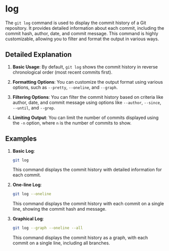 # log

The `git log` command is used to display the commit history of a Git repository. It provides detailed information about each commit, including the commit hash, author, date, and commit message. This command is highly customizable, allowing you to filter and format the output in various ways.

## Detailed Explanation

1. **Basic Usage**: By default, `git log` shows the commit history in reverse chronological order (most recent commits first).

2. **Formatting Options**: You can customize the output format using various options, such as `--pretty`, `--oneline`, and `--graph`.

3. **Filtering Options**: You can filter the commit history based on criteria like author, date, and commit message using options like `--author`, `--since`, `--until`, and `--grep`.

4. **Limiting Output**: You can limit the number of commits displayed using the `-n` option, where `n` is the number of commits to show.

## Examples

1. **Basic Log**:
   ```sh
   git log
   ```
   This command displays the commit history with detailed information for each commit.

2. **One-line Log**:
   ```sh
   git log --oneline
   ```
   This command displays the commit history with each commit on a single line, showing the commit hash and message.

3. **Graphical Log**:
   ```sh
   git log --graph --oneline --all
   ```
   This command displays the commit history as a graph, with each commit on a single line, including all branches.